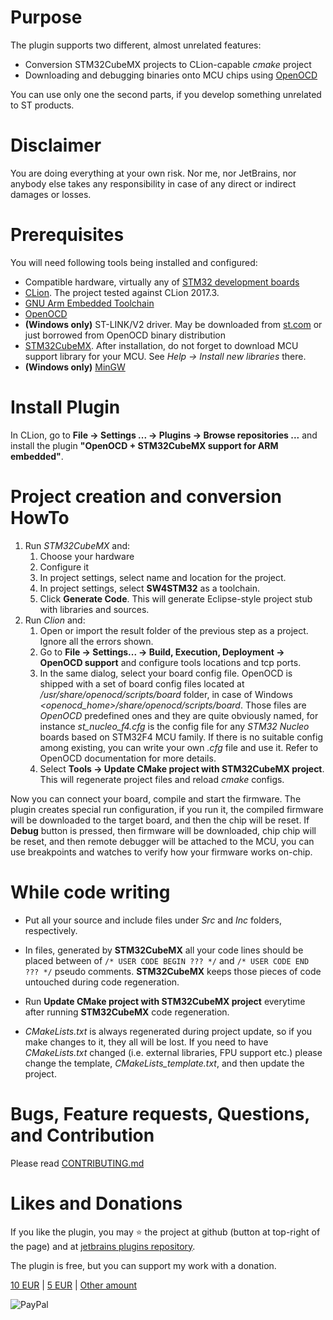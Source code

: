 Purpose
===

The plugin supports two different, almost unrelated features:
 * Conversion STM32CubeMX projects to CLion-capable _cmake_ project
 * Downloading and debugging binaries onto MCU chips using [OpenOCD](http://openocd.org/)

You can use only one the second parts, if you develop something unrelated to ST products.

Disclaimer
===
You are doing everything at your own risk. Nor me, nor JetBrains, nor anybody else takes any 
responsibility in case of any direct or indirect damages or losses. 

Prerequisites
===
You will need following tools being installed and configured:

 * Compatible hardware, virtually any of [STM32 development boards](http://www.st.com/en/evaluation-tools/stm32-mcu-eval-tools.html)
 * [CLion](https://www.jetbrains.com/clion/). The project tested against CLion 2017.3.
 * [GNU Arm Embedded Toolchain](https://developer.arm.com/open-source/gnu-toolchain/gnu-rm) 
 * [OpenOCD](http://openocd.org/)
 * **(Windows only)** ST-LINK/V2 driver. May be downloaded from 
 [st.com](http://www.st.com/en/development-tools/stsw-link009.html) or just borrowed from OpenOCD binary distribution
 * [STM32CubeMX](http://www.st.com/en/development-tools/stm32cubemx.html). After installation, do not forget
 to download MCU support library for your MCU. See _Help -> Install new libraries_ there.
 * **(Windows only)** [MinGW](http://www.mingw.org/)

Install Plugin 
===
In CLion, go to **File  ->  Settings ... ->  Plugins  ->  Browse repositories ...** and install the plugin **"OpenOCD + STM32CubeMX support for ARM embedded"**.

Project creation and conversion HowTo
===
 1. Run _STM32CubeMX_ and:
    1. Choose your hardware
    1. Configure it
    1. In project settings, select name and location for the project.
    1. In project settings, select **SW4STM32** as a toolchain.
    1. Click **Generate Code**. This will generate Eclipse-style project stub with libraries and sources. 
 1. Run _Clion_ and:
    1. Open or import the result folder of the previous step as a project. Ignore all the errors shown.
    1. Go to **File -\> Settings...  -\> Build, Execution, Deployment -\> OpenOCD support** and configure tools locations and tcp ports.
    1. In the same dialog, select your board config file. OpenOCD is shipped with a set of board config files located at 
    */usr/share/openocd/scripts/board* folder, in case of Windows *\<openocd_home\>/share/openocd/scripts/board*. Those files are 
    _OpenOCD_ predefined ones and they are quite obviously named, for instance *st_nucleo_f4.cfg* is the config file for any *STM32 Nucleo* boards based on
      STM32F4 MCU family. If there is no suitable config among existing, you can write your own *.cfg* file and use it. 
      Refer to OpenOCD documentation for more details. 
    1. Select **Tools -\> Update CMake project with STM32CubeMX project**. This will regenerate project files and reload _cmake_ configs.

Now you can connect your board, compile and start the firmware. The plugin creates special run configuration, 
if you run it, the compiled firmware will be downloaded to the target board, and then the chip will be reset. 
If **Debug** button is pressed, then firmware will be downloaded, chip chip will be reset, and then remote debugger will be attached 
to the MCU, you can use breakpoints and watches to verify how your firmware works on-chip.
 
    
While code writing    
===
 * Put all your source and include files under _Src_ and _Inc_ folders, respectively. 
 * In files, generated by **STM32CubeMX** all your code lines should be placed between of 
`/* USER CODE BEGIN ??? */` and `/* USER CODE END ??? */` pseudo comments. **STM32CubeMX** keeps those pieces of 
code untouched during code regeneration.
 * Run **Update CMake project with STM32CubeMX project** everytime after running **STM32CubeMX** code regeneration.
 
 * _CMakeLists.txt_ is always regenerated during project update, so if you make changes to it, they all will be lost. 
 If you need to have _CMakeLists.txt_ changed (i.e. external libraries, FPU support etc.) please 
 change the template, _CMakeLists_template.txt_, and then update the project.
 
Bugs, Feature requests, Questions, and Contribution
===

Please read [CONTRIBUTING.md](CONTRIBUTING.md)

Likes and Donations
===

If you like the plugin, you may :star: the project at github (button at top-right of the page) and at [jetbrains plugins repository](https://plugins.jetbrains.com/plugin/10115).

The plugin is free, but you can support my work with a donation. 

[10 EUR](https://paypal.me/elmot/10eur) |
[5 EUR](https://paypal.me/elmot/5eur) |
[Other amount](https://paypal.me/elmot)

![PayPal](https://www.paypalobjects.com/webstatic/mktg/Logo/pp-logo-100px.png) 
